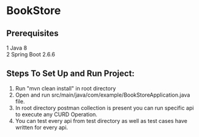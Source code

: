 # BookStore
## Prerequisites 
1  Java 8  
2  Spring Boot 2.6.6

## Steps To Set Up and Run Project:
1. Run "mvn clean install" in root directory
2. Open and run src/main/java/com/example/BookStoreApplication.java file.
3. In root directory  postman collection is present you can run specific api to execute any CURD Operation.
4. You can test every api from test directory as well as test cases have written for every api.   
 
